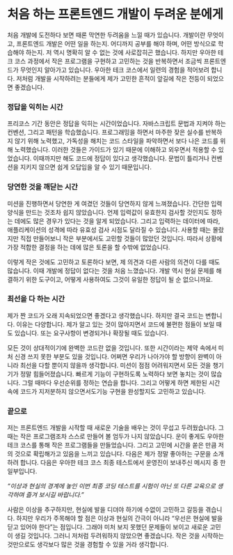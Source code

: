 # 처음 하는 프론트엔드 개발이 두려운 분에게
처음 개발에 도전하다 보면 때론 막연한 두려움을 느낄 때가 있습니다. 개발이란 무엇이고, 프론트엔드 개발은 어떤 일을 하는지. 어디까지 공부를 해야 하며, 어떤 방식으로 학습해야 하는지. 저 역시 명확히 알 수 없는 것에 사로잡히곤 했습니다. 하지만 우아한 테크 코스 과정에서 작은 프로그램을 구현하고 고민하는 것을 반복하면서 조금씩 프론트엔드가 무엇인지 알아가고 있습니다. 우아한 테크 코스에서 일련의 경험을 적어보려 합니다. 저처럼 개발을 시작하려는 분들에게 제가 고민한 흔적이 앞길에 작은 전등이 되었으면 좋겠습니다.

### 정답을 익히는 시간

프리코스 기간 동안은 정답을 익히는 시간이었습니다. 자바스크립트 문법과 지켜야 하는 컨벤션, 그리고 패턴을 학습했습니다. 프로그래밍을 하면서 마주한 잦은 실수를 반복하지 않기 위해 노력했고, 가독성을 해치는 코드 스타일을 파악하면서 보다 나은 코드를 위해 노력했습니다. 이러한 것들은 가이드가 있기 때문에 이해하고 외우면서 적용할 수 있었습니다. 이때까지만 해도 코드에 정답이 있다고 생각했습니다. 문법이 틀리거나 컨벤션을 지키지 않으면 쉽게 오답임을 알 수 있기 때문입니다.

### 당연한 것을 깨닫는 시간

미션을 진행하면서 당연한 게 여겼던 것들이 당연하지 않게 느껴졌습니다. 간단한 입력 양식을 만드는 것조차 쉽지 않았습니다. 언제 입력값이 유효한지 검사할 것인지도 정하는 데에도 많은 경우가 있다는 것을 알게 되었습니다. 그리고 입력하는 데이터에 따라, 애플리케이션의 성격에 따라 유효성 검사 시점도 달라질 수 있습니다. 사용할 때는 몰랐지만 직접 만들어보니 작은 부분에서도 고민할 것들이 많았던 것입니다. 따라서 상황에 가장 적합한 결정을 하는 데에 많은 토론을 할 수밖에 없었습니다.

이렇게 작은 것에도 고민하고 토론하다 보면, 제 의견과 다른 사람의 의견이 다를 때도 많습니다. 이때 개발에 정답이 없다는 것을 처음 느꼈습니다. 개발 역시 현실 문제를 해결하기 위한 도구이고, 어떻게 사용하여도 그것이 유일한 정답이 될 순 없으니까요.

### 최선을 다 하는 시간

제가 짠 코드가 오래 지속되었으면 좋겠다고 생각했습니다. 하지만 결국 코드는 변합니다. 이유는 다양합니다. 제가 알고 있는 것이 많아지면서 코드에 불편한 점들이 보일 때도 있습니다. 또는 요구사항이 변경되거나 확장될 때도 있습니다.

모든 것이 상대적이기에 완벽한 코드란 없을 것입니다. 또한 시간이라는 제약 속에서 미처 신경 쓰지 못한 부분도 있을 것입니다. 어쩌면 우리가 나아가야 할 방향이 완벽이 아니라 최선을 다할 뿐이지 않을까 생각합니다. 미션이 점점 어려워지면서 모든 것을 챙기기가 정말 힘들어졌습니다. 빠르게 기능이 구현하도록 노력하다 보면 놓치는 것이 많습니다. 그럴 때마다 우선순위를 정하는 연습을 합니다. 그리고 어떻게 하면 제한된 시간 속에 코드가 지저분하지 않으면서도기능 구현을 완성할지도 고민하고 있습니다.

### 끝으로

저는 프론트엔드 개발을 시작할 때 새로운 기술을 배우는 것이 무섭고 두려웠습니다. 그때는 작은 프로그램조차 스스로 만들어 볼 엄두가 나지 않았습니다. 운이 좋게도 우아한 테크 코스를 통해 작은 프로그램들을 만들었습니다. 그리고 고민에 시간을 쏟은 만큼 저의 것으로 확립해가고 있음을 느끼고 있습니다. 다음은 제가 정말 좋아하는 구문을 소개하려 합니다. 다음은 우아한 테크 코스 최종 테스트에서 운영진이 보내주신 메시지 중 한 일부입니다.

*“이상과 현실의 경계에 놓인 이번 최종 코딩 테스트를 시험이 아닌 또 다른 교육으로 생각하며 즐겨 보시길 바랍니다.”*

사람은 이상을 추구하지만, 현실에 발을 디뎌야 하기에 수없이 고민하고 갈등을 겪습니다. 하지만 우리가 주목해야 할 점은 이상과 현실의 간극이 아니라 “우선은 현실에 발을 딛고 있어야 한다”는 점입니다. 그래야 미처 보지 못했던 문제들이 보이고 새로운 고민이 생길 것입니다. 그러니 저처럼 두려워하지 않았으면 좋겠습니다. 작은 것을 시작하는 것만으로도 생각보다 많은 것을 경험할 수 있을 거라 생각합니다.
